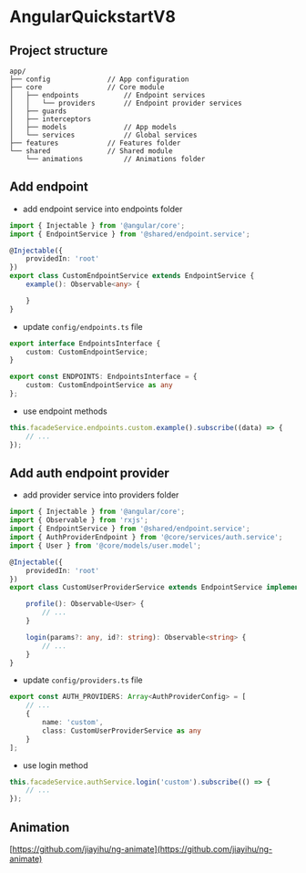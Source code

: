 # AngularQuickstartV8

## Project structure

```
app/
├── config              // App configuration
├── core                // Core module
│   ├── endpoints           // Endpoint services
│   │   └── providers       // Endpoint provider services
│   ├── guards
│   ├── interceptors
│   ├── models              // App models
│   └── services            // Global services
├── features            // Features folder
└── shared              // Shared module
    └── animations          // Animations folder
```

## Add endpoint

* add endpoint service into endpoints folder
```ts
import { Injectable } from '@angular/core';
import { EndpointService } from '@shared/endpoint.service';

@Injectable({
    providedIn: 'root'
})
export class CustomEndpointService extends EndpointService {
    example(): Observable<any> {

    }
}
```

* update `config/endpoints.ts` file
```ts
export interface EndpointsInterface {
    custom: CustomEndpointService;
}

export const ENDPOINTS: EndpointsInterface = {
    custom: CustomEndpointService as any
};
```

* use endpoint methods
```ts
this.facadeService.endpoints.custom.example().subscribe((data) => {
    // ...
});
```

## Add auth endpoint provider

* add provider service into providers folder
```ts
import { Injectable } from '@angular/core';
import { Observable } from 'rxjs';
import { EndpointService } from '@shared/endpoint.service';
import { AuthProviderEndpoint } from '@core/services/auth.service';
import { User } from '@core/models/user.model';

@Injectable({
    providedIn: 'root'
})
export class CustomUserProviderService extends EndpointService implements AuthProviderEndpoint {

    profile(): Observable<User> {
        // ...
    }

    login(params?: any, id?: string): Observable<string> {
        // ...
    }
}
```

* update `config/providers.ts` file
```ts
export const AUTH_PROVIDERS: Array<AuthProviderConfig> = [
    // ...
    {
        name: 'custom',
        class: CustomUserProviderService as any
    }
];
```

* use login method
```ts
this.facadeService.authService.login('custom').subscribe(() => {
    // ...
});
```

## Animation 

[https://github.com/jiayihu/ng-animate](https://github.com/jiayihu/ng-animate)